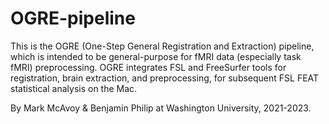 # OGRE-pipeline

This is the OGRE (One-Step General Registration and Extraction) pipeline, which is intended to be general-purpose for fMRI data (especially task fMRI) preprocessing. OGRE integrates FSL and FreeSurfer tools for registration, brain extraction, and preprocessing, for subsequent FSL FEAT statistical analysis on the Mac.

By Mark McAvoy & Benjamin Philip at Washington University, 2021-2023.
